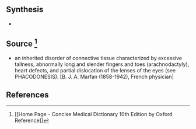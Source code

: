 ## Synthesis
- 
## Source [^1]
- an inherited disorder of connective tissue characterized by excessive tallness, abnormally long and slender fingers and toes (arachnodactyly), heart defects, and partial dislocation of the lenses of the eyes (see PHACODONESIS). \[B. J. A. Marfan (1858-1942), French physician]
## References

[^1]: [[Home Page - Concise Medical Dictionary 10th Edition by Oxford Reference]]